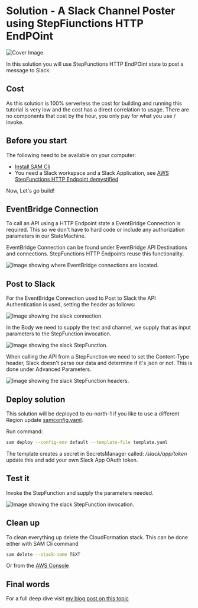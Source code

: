 # Solution - A Slack Channel Poster using StepFiunctions HTTP EndPOint

![Cover Image.](images/cover-image.png)

In this solution you will use StepFunctions HTTP EndPOint state to post a message to Slack.

## Cost

As this solution is 100% serverless the cost for building and running this tutorial is very low and the cost has a direct correlation to usage. There are no components that cost by the hour, you only pay for what you use / invoke.

## Before you start

The following need to be available on your computer:

* [Install SAM Cli](https://docs.aws.amazon.com/serverless-application-model/latest/developerguide/install-sam-cli.html)
* You need a Slack workspace and a Slack Application, see [AWS StepFunctions HTTP Endpoint demystified](https://jimmydqv.com/stepfunctions-http-api/index.html)

Now, Let's go build!

## EventBridge Connection

To call an API using a HTTP Endpoint state a EventBridge Connection is required. This so we don't have to hard code or include any authorization parameters in our StateMachine.

EventBridge Connection can be found under EventBridge API Destinations and connections. StepFunctions HTTP Endpoints reuse this functionality.

![Image showing where EventBridge connections are located.](images/eb-connections.png)

## Post to Slack

For the EventBridge Connection used to Post to Slack the API Authentication is used, setting the header as follows:

![Image showing the slack connection.](images/slack-connection.png)

In the Body we need to supply the text and channel, we supply that as input parameters to the StepFunction invocation.

![Image showing the slack StepFunction.](images/slack-post-config.png)

When calling the API from a StepFunction we need to set the Content-Type header, Slack doesn't parse our data and determine if it's json or not. This is done under Advanced Parameters.

![Image showing the slack StepFunction headers.](images/slack-post-headers.png)

## Deploy solution

This solution will be deployed to eu-north-1 if you like to use a different Region update  [samconfig.yaml](samconfig.yaml).

Run command:

``` bash
sam deploy --config-env default --template-file template.yaml 
```

The template creates a secret in SecretsManager called: _/slack/app/token_ update this and add your own Slack App OAuth token.

## Test it

Invoke the StepFunction and supply the parameters needed.

![Image showing the slack StepFunction invocation.](images/slack-post-invocation.png)

## Clean up

To clean everything up delete the CloudFormation stack. This can be done either with SAM Cli command

``` bash
sam delete --stack-name TEXT
```

Or from the [AWS Console](https://eu-west-1.console.aws.amazon.com/cloudformation/home?region=eu-north-1#/stacks)

## Final words

For a full deep dive visit [my blog post on this topic](https://jimmydqv.com/serverless-redirect/index.html)